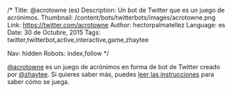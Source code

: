 /*
Title: @acrotowne (es)
Description: Un bot de Twitter que es un juego de acrónimos.
Thumbnail: /content/bots/twitterbots/images/acrotowne.png
Link: https://twitter.com/acrotowne
Author: hectorpalmatellez
Language: es
Date: 30 de Octubre, 2015
Tags: twitter,twitterbot,active,interactive,game,zhaytee

Nav: hidden
Robots: index,follow
*/

[@acrotowne](https://twitter.com/acrotowne) es un juego de acrónimos en forma de bot de Twitter creado por [@zhaytee](https://twitter.com/zhaytee). Si quieres saber más, puedes [leer las instrucciones](http://i.puthtml.com/acrotowne/instructions) para saber cómo se juega.